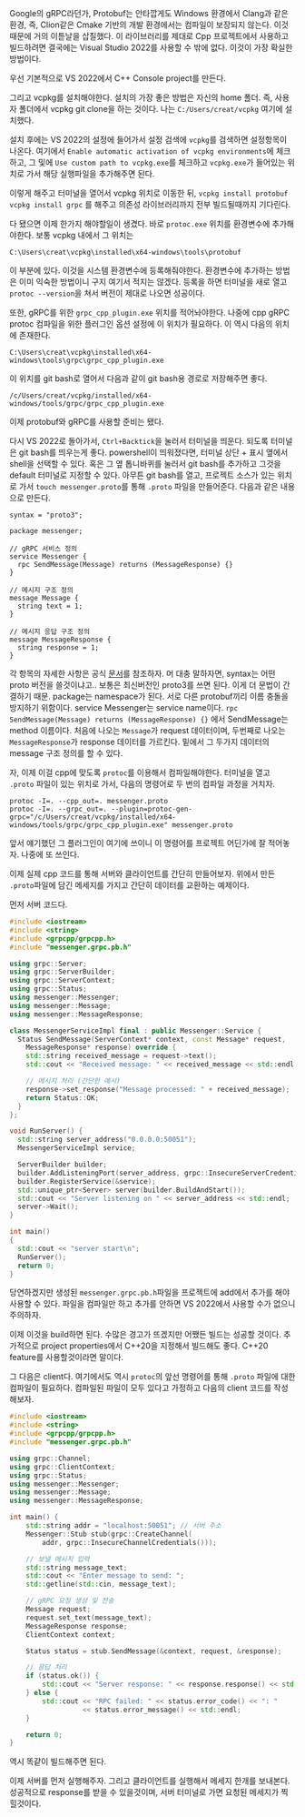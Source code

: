 Google의 gRPC라던가, Protobuf는 안타깝게도 Windows 환경에서 Clang과 같은 환경, 즉, Clion같은 Cmake 기반의 개발 환경에서는 컴파일이 보장되지 않는다. 이것 때문에 거의 이튿날을 삽질했다. 이 라이브러리를 제대로 Cpp 프로젝트에서 사용하고 빌드하려면 결국에는 Visual Studio 2022를 사용할 수 밖에 없다. 이것이 가장 확실한 방법이다. 

우선 기본적으로 VS 2022에서 C++ Console project를 만든다. 

그리고 vcpkg를 설치해야한다. 설치의 가장 좋은 방법은 자신의 home 폴더. 즉, 사용자 폴더에서 vcpkg git clone을 하는 것이다. 
나는 `C:/Users/creat/vcpkg`  여기에 설치했다.

설치 후에는 VS 2022의 설정에 들어가서 설정 검색에 `vcpkg`를 검색하면 설정항목이 나온다.
여기에서 `Enable automatic activation of vcpkg environments`에 체크하고, 그 및에 `Use custom path to vcpkg.exe`를 체크하고 `vcpkg.exe`가 들어있는 위치로 가서 해당 실행파일을 추가해주면 된다.

이렇게 해주고 터미널을 열어서 vcpkg 위치로 이동한 뒤, 
`vcpkg install protobuf`
`vcpkg install grpc`
를 해주고 의존성 라이브러리까지 전부 빌드될때까지 기다린다.

다 됐으면 이제 한가지 해야할일이 생겼다. 바로 `protoc.exe`  위치를 환경변수에 추가해야한다.
보통 vcpkg 내에서 그 위치는 
```
C:\Users\creat\vcpkg\installed\x64-windows\tools\protobuf
```
이 부분에 있다. 이것을 시스템 환경변수에 등록해줘야한다.  환경변수에 추가하는 방법은 이미 익숙한 방법이니 구지 여기서 적지는 않겠다.
등록을 하면 터미널을 새로 열고 `protoc --version`을 쳐서 버전이 제대로 나오면 성공이다.

또한, gRPC를 위한 `grpc_cpp_plugin.exe` 위치를 적어놔야한다. 나중에 cpp gRPC protoc 컴파일을 위한 플러그인 옵션 설정에 이 위치가 필요하다. 이 역시 다음의 위치에 존재한다.
```
C:\Users\creat\vcpkg\installed\x64-windows\tools\grpc\grpc_cpp_plugin.exe
```
이 위치를 git bash로 열어서 다음과 같이 git bash용 경로로 저장해주면 좋다.
```
/c/Users/creat/vcpkg/installed/x64-windows/tools/grpc/grpc_cpp_plugin.exe
```

이제 protobuf와 gRPC를 사용할 준비는 됐다.

다시 VS 2022로 돌아가서, `Ctrl+Backtick`을 눌러서 터미널을 띄운다. 되도록 터미널은 git bash를 띄우는게 좋다. powershell이 띄워졌다면, 터미널 상단 + 표시 옆에서 shell을 선택할 수 있다. 혹은 그 옆 톱니바퀴를 눌러서 git bash를 추가하고 그것을 default 터미널로 지정할 수 있다. 
아무튼 git bash를 열고, 프로젝트 소스가 있는 위치로 가서 `touch messenger.proto`를 통해 `.proto` 파일을 만들어준다.
다음과 같은 내용으로 만든다.
```
syntax = "proto3";

package messenger;

// gRPC 서비스 정의
service Messenger {
  rpc SendMessage(Message) returns (MessageResponse) {}
}

// 메시지 구조 정의
message Message {
  string text = 1;
}

// 메시지 응답 구조 정의
message MessageResponse {
  string response = 1;
}
```
각 항목의 자세한 사항은 공식 [문서](https://grpc.io/docs/languages/cpp/quickstart/)를 참조하자.
머 대충 말하자면, syntax는 어떤 proto 버전을 쓸것이냐고.. 보통은 최신버전인 proto3를 쓰면 된다. 이게 더 문법이 간결하기 때문.
package는 namespace가 된다. 서로 다른 protobuf끼리 이름 충돌을 방지하기 위함이다.
service Messenger는 service name이다.
`rpc SendMessage(Message) returns (MessageResponse) {}` 에서 SendMessage는 method 이름이다. 처음에 나오는 `Message`가 request 데이터이며, 두번째로 나오는 `MessageResponse`가 response 데이터를 가르킨다.
밑에서 그 두가지 데이터의 message 구조 정의를 할 수 있다.

자, 이제 이걸 cpp에 맞도록 `protoc`를 이용해서 컴파일해야한다. 터미널을 열고 `.proto` 파일이 있는 위치로 가서, 다음의 명령어로 두 번의 컴파일 과정을 거치자.
```
protoc -I=. --cpp_out=. messenger.proto
protoc -I=. --grpc_out=. --plugin=protoc-gen-grpc="/c/Users/creat/vcpkg/installed/x64-windows/tools/grpc/grpc_cpp_plugin.exe" messenger.proto
```
앞서 얘기했던 그 플러그인이 여기에 쓰이니 이 명령어를 프로젝트 어딘가에 잘 적어놓자. 나중에 또 쓰인다.

이제 실제 cpp 코드를 통해 서버와 클라이언트를 간단히 만들어보자. 위에서 만든 `.proto`파일에 담긴 메세지를 가지고 간단히 데이터를 교환하는 예제이다.

먼저 서버 코드다.
```cpp
#include <iostream>
#include <string>
#include <grpcpp/grpcpp.h>
#include "messenger.grpc.pb.h"

using grpc::Server;
using grpc::ServerBuilder;
using grpc::ServerContext;
using grpc::Status;
using messenger::Messenger;
using messenger::Message;
using messenger::MessageResponse;

class MessengerServiceImpl final : public Messenger::Service {
  Status SendMessage(ServerContext* context, const Message* request,
    MessageResponse* response) override {
    std::string received_message = request->text();
    std::cout << "Received message: " << received_message << std::endl;

    // 메시지 처리 (간단한 예시)
    response->set_response("Message processed: " + received_message);
    return Status::OK;
  }
};

void RunServer() {
  std::string server_address("0.0.0.0:50051");
  MessengerServiceImpl service;

  ServerBuilder builder;
  builder.AddListeningPort(server_address, grpc::InsecureServerCredentials());
  builder.RegisterService(&service);
  std::unique_ptr<Server> server(builder.BuildAndStart());
  std::cout << "Server listening on " << server_address << std::endl;
  server->Wait();
}

int main()
{
  std::cout << "server start\n";
  RunServer();
  return 0;
}
```
당연하겠지만 생성된 `messenger.grpc.pb.h`파일을 프로젝트에 add에서 추가를 해야 사용할 수 있다. 파일을 컴파일만 하고 추가를 안하면 VS 2022에서 사용할 수가 없으니 주의하자.

이제 이것을 build하면 된다. 수많은 경고가 뜨겠지만 어쨌든 빌드는 성공할 것이다. 
추가적으로 project properties에서 C++20을 지정해서 빌드해도 좋다. C++20 feature를 사용할것이라면 말이다.

그 다음은 client다. 여기에서도 역시 `protoc`의 앞선 명령어를 통해 `.proto` 파일에 대한 컴파일이 필요하다. 컴파일된 파일이 모두 있다고 가정하고 다음의 client 코드를 작성해보자.

```cpp
#include <iostream>
#include <string>
#include <grpcpp/grpcpp.h>
#include "messenger.grpc.pb.h"

using grpc::Channel;
using grpc::ClientContext;
using grpc::Status;
using messenger::Messenger;
using messenger::Message;
using messenger::MessageResponse;

int main() {
    std::string addr = "localhost:50051"; // 서버 주소
    Messenger::Stub stub(grpc::CreateChannel(
        addr, grpc::InsecureChannelCredentials()));

    // 보낼 메시지 입력
    std::string message_text;
    std::cout << "Enter message to send: ";
    std::getline(std::cin, message_text);

    // gRPC 요청 생성 및 전송
    Message request;
    request.set_text(message_text);
    MessageResponse response;
    ClientContext context;

    Status status = stub.SendMessage(&context, request, &response);

    // 응답 처리
    if (status.ok()) {
        std::cout << "Server response: " << response.response() << std::endl;
    } else {
        std::cout << "RPC failed: " << status.error_code() << ": "
                  << status.error_message() << std::endl;
    }

    return 0;
}
```
역시 똑같이 빌드해주면 된다.

이제 서버를 먼저 실행해주자.
그리고 클라이언트를 실행해서 메세지 한개를 보내본다.
성공적으로 response를 받을 수 있을것이며, 서버 터미널로 가면 요청된 메세지가 찍힐것이다.